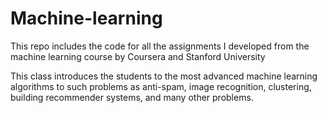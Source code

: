 # Machine-learning
This repo includes the code for all the assignments I developed from the machine learning course by Coursera and Stanford University 

This class introduces the students to the most advanced machine learning algorithms to such problems as anti-spam, image recognition, clustering, building recommender systems, and many other problems.
